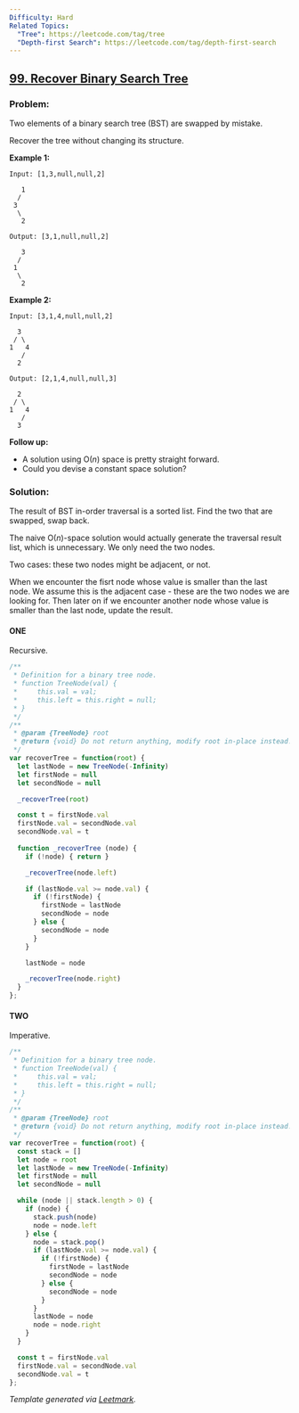 ```yaml
---
Difficulty: Hard
Related Topics:
  "Tree": https://leetcode.com/tag/tree
  "Depth-first Search": https://leetcode.com/tag/depth-first-search
---
```


## [99. Recover Binary Search Tree](https://leetcode.com/problems/recover-binary-search-tree/description/)

### Problem:

Two elements of a binary search tree (BST) are swapped by mistake.

Recover the tree without changing its structure.

**Example 1:**

```
Input: [1,3,null,null,2]

   1
  /
 3
  \
   2

Output: [3,1,null,null,2]

   3
  /
 1
  \
   2
```

**Example 2:**

```
Input: [3,1,4,null,null,2]

  3
 / \
1   4
   /
  2

Output: [2,1,4,null,null,3]

  2
 / \
1   4
   /
  3
```

**Follow up:**

- A solution using O(*n*) space is pretty straight forward.
- Could you devise a constant space solution?

### Solution:

The result of BST in-order traversal is a sorted list. Find the two that are swapped, swap back.

The naive O(*n*)-space solution would actually generate the traversal result list, which is unnecessary. We only need the two nodes.

Two cases: these two nodes might be adjacent, or not.

When we encounter the fisrt node whose value is smaller than the last node. We assume this is the adjacent case - these are the two nodes we are looking for. Then later on if we encounter another node whose value is smaller than the last node, update the result.

#### ONE

Recursive.

```javascript
/**
 * Definition for a binary tree node.
 * function TreeNode(val) {
 *     this.val = val;
 *     this.left = this.right = null;
 * }
 */
/**
 * @param {TreeNode} root
 * @return {void} Do not return anything, modify root in-place instead.
 */
var recoverTree = function(root) {
  let lastNode = new TreeNode(-Infinity)
  let firstNode = null
  let secondNode = null

  _recoverTree(root)

  const t = firstNode.val
  firstNode.val = secondNode.val
  secondNode.val = t
  
  function _recoverTree (node) {
    if (!node) { return }

    _recoverTree(node.left)

    if (lastNode.val >= node.val) {
      if (!firstNode) {
        firstNode = lastNode
        secondNode = node
      } else {
        secondNode = node
      }
    }

    lastNode = node

    _recoverTree(node.right)
  }
};
```

#### TWO

Imperative.

```javascript
/**
 * Definition for a binary tree node.
 * function TreeNode(val) {
 *     this.val = val;
 *     this.left = this.right = null;
 * }
 */
/**
 * @param {TreeNode} root
 * @return {void} Do not return anything, modify root in-place instead.
 */
var recoverTree = function(root) {
  const stack = []
  let node = root
  let lastNode = new TreeNode(-Infinity)
  let firstNode = null
  let secondNode = null

  while (node || stack.length > 0) {
    if (node) {
      stack.push(node)
      node = node.left
    } else {
      node = stack.pop()
      if (lastNode.val >= node.val) {
        if (!firstNode) {
          firstNode = lastNode
          secondNode = node
        } else {
          secondNode = node
        }
      }
      lastNode = node
      node = node.right
    }
  }

  const t = firstNode.val
  firstNode.val = secondNode.val
  secondNode.val = t
};
```

*Template generated via [Leetmark](https://github.com/crimx/crx-leetmark).*

